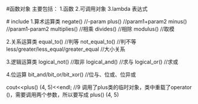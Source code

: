 #函数对象
主要包括：
1.函数
2.可调用对象
3.lambda 表达式

\# include <functional>
1.算术运算类
negate<type>()                  //-param
plus<type>()                      //param1+param2
minus<type>()                      //param1-param2
multiplies<type>()                      //相乘
divides<type>()                      //相除
modulus<type>()                      //取模

2.关系运算类
equal_to<type>()                      //判等
not_equal_to<type>()                      //判不等
less/greater/less_equal/greater_equal       //大小关系

3.逻辑运算类
logical_not<type>()                      //取非
logical_and<type>()                      //求与
logical_or<type>()                      //求或

4.位运算
bit_and/bit_or/bit_xor<type>()           //位与、位或、位异或

cout<<plus<int>() (4,  5)<<endl;            //9
调用了plus<int>类的临时对象，类中重载了operator ()，需要调用两个参数，所以要写成
plus<int>() (4,  5)

